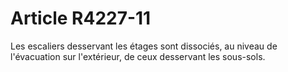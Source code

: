 # Article R4227-11

  
Les escaliers desservant les étages sont dissociés, au niveau de l'évacuation sur l'extérieur, de ceux desservant les sous-sols.